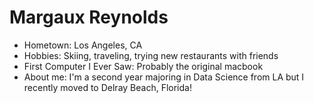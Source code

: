 # Margaux Reynolds

- Hometown: Los Angeles, CA
- Hobbies: Skiing, traveling, trying new restaurants with friends
- First Computer I Ever Saw: Probably the original macbook
- About me: I'm a second year majoring in Data Science from LA but I recently moved to Delray Beach, Florida!